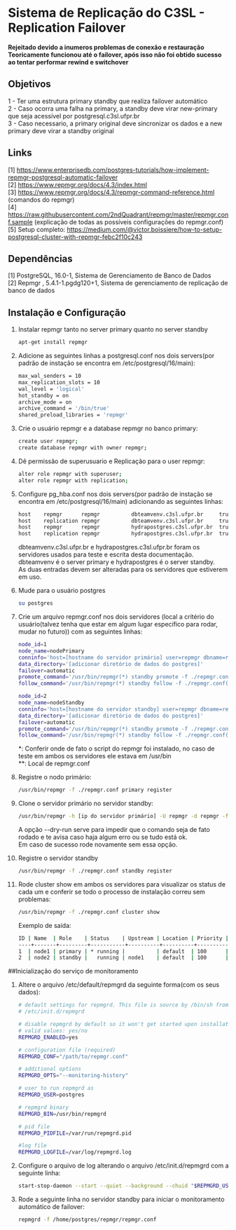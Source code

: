 # Sistema de Replicação do C3SL - Replication Failover
**Rejeitado devido a inumeros problemas de conexão e restauração**  
**Teoricamente funcionou até o failover, após isso não foi obtido sucesso ao tentar performar rewind e switchover**

## Objetivos
1 - Ter uma estrutura primary standby que realiza failover automático\
2 - Caso ocorra uma falha na primary, a standby deve virar new-primary que seja acessível por postgresql.c3sl.ufpr.br \
3 - Caso necessario, a primary original deve sincronizar os dados e a new primary deve virar a standby original

## Links
[1] https://www.enterprisedb.com/postgres-tutorials/how-implement-repmgr-postgresql-automatic-failover  
[2] https://www.repmgr.org/docs/4.3/index.html  
[3] https://www.repmgr.org/docs/4.3/repmgr-command-reference.html (comandos do repmgr)  
[4] https://raw.githubusercontent.com/2ndQuadrant/repmgr/master/repmgr.conf.sample (explicação de todas as possíveis configurações do repmgr.conf)  
[5] Setup completo: https://medium.com/@victor.boissiere/how-to-setup-postgresql-cluster-with-repmgr-febc2f10c243

## Dependências
[1] PostgreSQL, 16.0-1, Sistema de Gerenciamento de Banco de Dados  
[2] Repmgr , 5.4.1-1.pgdg120+1, Sistema de gerenciamento de replicação de banco de dados

##  Instalação e Configuração
1.  Instalar repmgr tanto no server primary quanto no server standby
    ```bash
    apt-get install repmgr
    ```
2.  Adicione as seguintes linhas a postgresql.conf nos dois servers(por padrão de instação se encontra em /etc/postgresql/16/main):
    ```bash
    max_wal_senders = 10
    max_replication_slots = 10
    wal_level = 'logical'
    hot_standby = on
    archive_mode = on
    archive_command = '/bin/true'
    shared_preload_libraries = 'repmgr'
    ```
3. Crie o usuário repmgr e a database repmgr no banco primary:
    ```bash
    create user repmgr;
    create database repmgr with owner repmgr;   
    ```
4. Dê permissão de superusuario e Replicação para o user repmgr:
    ```bash
    alter role repmgr with superuser;
    alter role repmgr with replication;
    ```
5.  Configure pg_hba.conf nos dois servers(por padrão de instação se encontra em /etc/postgresql/16/main) adicionando as seguintes linhas:
    ```bash
    host    repmgr      repmgr          dbteamvenv.c3sl.ufpr.br     trust
    host    replication repmgr          dbteamvenv.c3sl.ufpr.br     trust
    host    repmgr      repmgr          hydrapostgres.c3sl.ufpr.br	trust
    host	replication repmgr          hydrapostgres.c3sl.ufpr.br	trust
    ```
    dbteamvenv.c3sl.ufpr.br e hydrapostgres.c3sl.ufpr.br foram os servidores usados para teste e escrita desta documentação.  
    dbteamvenv é o server primary e hydrapostgres é o server standby.  
    As duas entradas devem ser alteradas para os servidores que estiverem em uso.  

6.  Mude para o usuário postgres
    ```bash
    su postgres
    ```
7.  Crie um arquivo repmgr.conf nos dois servidores (local a critério do usuário(talvez tenha que estar em algum lugar específico para rodar, mudar no futuro)) com as seguintes linhas:
    ```bash
    node_id=1
    node_name=nodePrimary
    conninfo='host=[hostname do servidor primário] user=repmgr dbname=repmgr connect_timeout=2'
    data_directory='[adicionar diretório de dados do postgres]'
    failover=automatic
    promote_command='/usr/bin/repmgr(*) standby promote -f ./repmgr.conf(**) --log-to-file'
    follow_command='/usr/bin/repmgr(*) standby follow -f ./repmgr.conf(**) --log-to-file --upstream-node-id=%n'
    ```
    ```bash
    node_id=2
    node_name=nodeStandby
    conninfo='host=[hostname do servidor standby] user=repmgr dbname=repmgr connect_timeout=2'
    data_directory='[adicionar diretório de dados do postgres]'
    failover=automatic
    promote_command='/usr/bin/repmgr(*) standby promote -f ./repmgr.conf(**) --log-to-file'
    follow_command='/usr/bin/repmgr(*) standby follow -f ./repmgr.conf(**) --log-to-file --upstream-node-id=%n'
    ```
    
    *:  Conferir onde de fato o script do repmgr foi instalado, no caso de teste em ambos os servidores ele estava em /usr/bin  
    **: Local de repmgr.conf

8.  Registre o nodo primário:
    ```bash
    /usr/bin/repmgr -f ./repmgr.conf primary register
    ```

9.  Clone o servidor primário no servidor standby:
    ```bash
    /usr/bin/repmgr -h [ip do servidor primário] -U repmgr -d repmgr -f ./repmgr.conf standby clone --dry-run
    ```
    A opção --dry-run serve para impedir que o comando seja de fato rodado e te avisa caso haja algum erro ou se tudo está ok.  
    Em caso de sucesso rode novamente sem essa opção.

10. Registre o servidor standby
    ```bash
    /usr/bin/repmgr -f ./repmgr.conf standby register
    ```
11. Rode cluster show em ambos os servidores para visualizar os status de cada um e conferir se todo o processo de instalação correu sem problemas:
    ```bash
    /usr/bin/repmgr -f ./repmgr.conf cluster show
    ```
    Exemplo de saída:
    ```bash
    ID | Name  | Role    | Status    | Upstream | Location | Priority | Timeline | Connection string                                              
    ----+-------+---------+-----------+----------+----------+----------+----------+-----------------------------------------------------------------
    1  | node1 | primary | * running |          | default  | 100      | 1        | host=dbteamvenv user=repmgr dbname=repmgr connect_timeout=10   
    2  | node2 | standby |   running | node1    | default  | 100      | 1        | host=hydrapostgres user=repmgr dbname=repmgr connect_timeout=10
    ```
##Inicialização do serviço de monitoramento
1.  Altere o arquivo /etc/default/repmgrd da seguinte forma(com os seus dados):
    ```bash
    # default settings for repmgrd. This file is source by /bin/sh from
    # /etc/init.d/repmgrd

    # disable repmgrd by default so it won't get started upon installation
    # valid values: yes/no
    REPMGRD_ENABLED=yes

    # configuration file (required)
    REPMGRD_CONF="/path/to/repmgr.conf"

    # additional options
    REPMGRD_OPTS="--monitoring-history"

    # user to run repmgrd as
    REPMGRD_USER=postgres

    # repmgrd binary
    REPMGRD_BIN=/usr/bin/repmgrd

    # pid file
    REPMGRD_PIDFILE=/var/run/repmgrd.pid
    
    #log file
    REPMGRD_LOGFILE=/var/log/repmgrd.log
    ```
2.  Configure o arquivo de log alterando o arquivo /etc/init.d/repmgrd com a seguinte linha:
    ```bash
    start-stop-daemon --start --quiet --background --chuid "$REPMGRD_USER" --make-pidfile --pidfile "$REPMGRD_PIDFILE" --exec "$REPMGRD_BIN" --no-close --      --config-file "$REPMGRD_CONF" $REPMGRD_OPTS >"$REPMGRD_LOGFILE" 2>&1
    ```
3.  Rode a seguinte linha no servidor standby para iniciar o monitoramento automático de failover:
    ```bash
    repmgrd -f /home/postgres/repmgr/repmgr.conf
    ```
